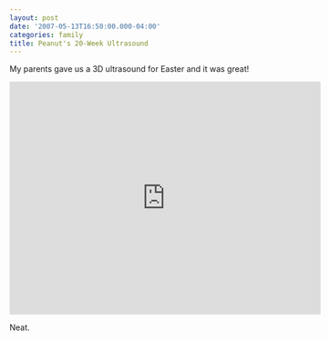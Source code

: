 ```yaml
---
layout: post
date: '2007-05-13T16:50:00.000-04:00'
categories: family
title: Peanut's 20-Week Ultrasound
---
```


My parents gave us a 3D ultrasound for Easter and it was great!

<iframe width="546" height="410" src="https://www.youtube.com/embed/pLG61gP3yvc" title="Peanut at 20 Weeks" frameborder="0" allow="accelerometer; autoplay; clipboard-write; encrypted-media; gyroscope; picture-in-picture; web-share" allowfullscreen></iframe>

Neat.